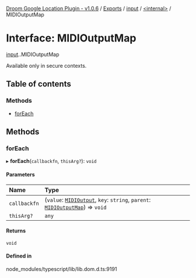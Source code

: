 [Droom Google Location Plugin - v1.0.6](../README.md) / [Exports](../modules.md) / [input](../modules/input.md) / [<internal\>](../modules/input._internal_.md) / MIDIOutputMap

# Interface: MIDIOutputMap

[input](../modules/input.md).[<internal>](../modules/input._internal_.md).MIDIOutputMap

Available only in secure contexts.

## Table of contents

### Methods

- [forEach](input._internal_.MIDIOutputMap.md#foreach)

## Methods

### forEach

▸ **forEach**(`callbackfn`, `thisArg?`): `void`

#### Parameters

| Name | Type |
| :------ | :------ |
| `callbackfn` | (`value`: [`MIDIOutput`](../modules/input._internal_.md#midioutput), `key`: `string`, `parent`: [`MIDIOutputMap`](../modules/input._internal_.md#midioutputmap)) => `void` |
| `thisArg?` | `any` |

#### Returns

`void`

#### Defined in

node_modules/typescript/lib/lib.dom.d.ts:9191
